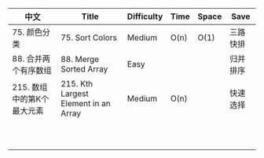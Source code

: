 | 中文                       | Title                                | Difficulty | Time | Space | Save     |
| -------------------------- | ------------------------------------ | ---------- | ---- | ----- | -------- |
| 75. 颜色分类               | 75. Sort Colors                      | Medium     | O(n) | O(1)  | 三路快排 |
| 88. 合并两个有序数组       | 88. Merge Sorted Array               | Easy       |      |       | 归并排序 |
| 215. 数组中的第K个最大元素 | 215. Kth Largest Element in an Array | Medium     | O(n) |       | 快速选择 |
|                            |                                      |            |      |       |          |
|                            |                                      |            |      |       |          |
|                            |                                      |            |      |       |          |
|                            |                                      |            |      |       |          |
|                            |                                      |            |      |       |          |
|                            |                                      |            |      |       |          |
|                            |                                      |            |      |       |          |
|                            |                                      |            |      |       |          |
|                            |                                      |            |      |       |          |
|                            |                                      |            |      |       |          |